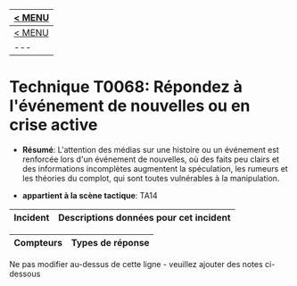 |[< MENU](../README.md)|
|---|
|[< MENU](../../README.md)|
|---|
# Technique T0068: Répondez à l'événement de nouvelles ou en crise active

* **Résumé**: L'attention des médias sur une histoire ou un événement est renforcée lors d'un événement de nouvelles, où des faits peu clairs et des informations incomplètes augmentent la spéculation, les rumeurs et les théories du complot, qui sont toutes vulnérables à la manipulation.

* **appartient à la scène tactique**: TA14


|Incident |Descriptions données pour cet incident |
|-------- |-------------------- |



|Compteurs |Types de réponse |
|-------- |-------------- |


Ne pas modifier au-dessus de cette ligne - veuillez ajouter des notes ci-dessous